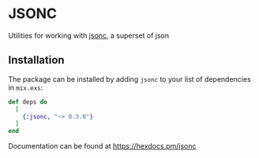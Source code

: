 # JSONC

Utilities for working with [jsonc](https://komkom.github.io/jsonc-playground), a superset of json

## Installation

The package can be installed by adding `jsonc` to your list of dependencies in `mix.exs`:

```elixir
def deps do
  [
    {:jsonc, "~> 0.3.0"}
  ]
end
```

Documentation can be found at https://hexdocs.pm/jsonc
